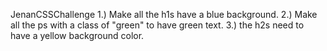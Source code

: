  JenanCSSChallenge
1.) Make all the h1s have a blue background.
2.) Make all the ps with a class of "green" to have green text.
3.) the h2s need to have a yellow background color.
